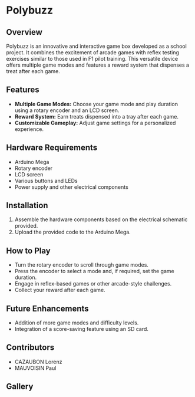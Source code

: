 # Polybuzz

## Overview

Polybuzz is an innovative and interactive game box developed as a school project. It combines the excitement of arcade games with reflex testing exercises similar to those used in F1 pilot training. This versatile device offers multiple game modes and features a reward system that dispenses a treat after each game.

## Features

- **Multiple Game Modes:** Choose your game mode and play duration using a rotary encoder and an LCD screen.
- **Reward System:** Earn treats dispensed into a tray after each game.
- **Customizable Gameplay:** Adjust game settings for a personalized experience.

## Hardware Requirements

- Arduino Mega
- Rotary encoder
- LCD screen
- Various buttons and LEDs
- Power supply and other electrical components

## Installation

1. Assemble the hardware components based on the electrical schematic provided.
2. Upload the provided code to the Arduino Mega.

## How to Play

- Turn the rotary encoder to scroll through game modes.
- Press the encoder to select a mode and, if required, set the game duration.
- Engage in reflex-based games or other arcade-style challenges.
- Collect your reward after each game.

## Future Enhancements

- Addition of more game modes and difficulty levels.
- Integration of a score-saving feature using an SD card.

## Contributors

 - CAZAUBON Lorenz
 - MAUVOISIN Paul

## Gallery

